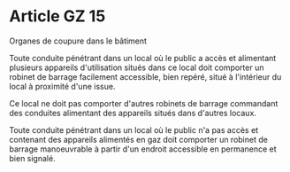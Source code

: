 # Article GZ 15

Organes de coupure dans le bâtiment

Toute conduite pénétrant dans un local où le public a accès et alimentant plusieurs appareils d'utilisation situés dans ce local doit comporter un robinet de barrage facilement accessible, bien repéré, situé à l'intérieur du local à proximité d'une issue.

Ce local ne doit pas comporter d'autres robinets de barrage commandant des conduites alimentant des appareils situés dans d'autres locaux.

Toute conduite pénétrant dans un local où le public n'a pas accès et contenant des appareils alimentés en gaz doit comporter un robinet de barrage manoeuvrable à partir d'un endroit accessible en permanence et bien signalé.
